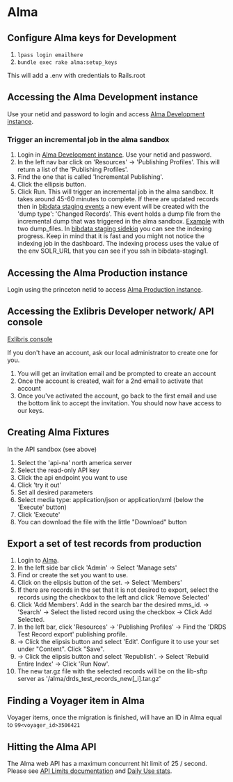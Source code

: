 # Alma

## Configure Alma keys for Development

1. `lpass login emailhere`
1. `bundle exec rake alma:setup_keys`

This will add a .env with credentials to Rails.root

## Accessing the Alma Development instance

Use your netid and password to login and access [Alma Development instance](https://princeton-psb.alma.exlibrisgroup.com/SAML).

### Trigger an incremental job in the alma sandbox

1. Login in [Alma Development instance](https://princeton-psb.alma.exlibrisgroup.com/SAML). Use your netid and password.
2. In the left nav bar click on 'Resources' → 'Publishing Profiles'. This will return a list of the 'Publishing Profiles'.
3. Find the one that is called 'Incremental Publishing'. 
4. Click the ellipsis button.
5. Click Run. 
This will trigger an incremental job in the alma sandbox. It takes around 45-60 minutes to complete. 
If there are updated records then in [bibdata staging events](https://bibdata-staging.princeton.edu/events) a new event will be created with the 'dump type': 'Changed Records'. This event holds a dump file from the incremental dump that was triggered in the alma sandbox. [Example](https://bibdata-staging.princeton.edu/dumps/1124.json) with two dump_files.
In [bibdata staging sidekiq](https://bibdata-staging.princeton.edu/sidekiq) you can see the indexing progress. Keep in mind that it is fast and you might not notice the indexing job in the dashboard.
The indexing process uses the value of the env SOLR_URL that you can see if you ssh in bibdata-staging1.

## Accessing the Alma Production instance

Login using the princeton netid to access [Alma Production instance](https://princeton.alma.exlibrisgroup.com/SAML).

## Accessing the Exlibris Developer network/ API console

[Exlibris console](https://developers.exlibrisgroup.com/console/)

If you don't have an account, ask our local administrator to create one for you.

1. You will get an invitation email and be prompted to create an account
2. Once the account is created, wait for a 2nd email to activate that account
3. Once you've activated the account, go back to the first email and use the
   bottom link to accept the invitation. You should now have access to our keys.

## Creating Alma Fixtures

In the API sandbox (see above)

1. Select the 'api-na' north america server
1. Select the read-only API key
1. Click the api endpoint you want to use
1. Click 'try it out'
1. Set all desired parameters
1. Select media type: application/json or application/xml (below the 'Execute'
   button)
1. Click 'Execute'
1. You can download the file with the little "Download" button

## Export a set of test records from production
1. Login to [Alma](https://princeton.alma.exlibrisgroup.com/SAML).
1. In the left side bar click 'Admin' → Select 'Manage sets'
1. Find or create the set you want to use.
1. Click on the elipsis button of the set. → Select 'Members'
1. If there are records in the set that it is not desired to export, select the records using the checkbox to the left and click 'Remove Selected'
1. Click 'Add Members'. Add in the search bar the desired mms_id. → 'Search' → Select the listed record using the checkbox → Click Add Selected.
1. In the left bar, click 'Resources' → 'Publishing Profiles' → Find the 'DRDS Test Record export' publishing profile.
1. → Click the elipsis button and select 'Edit'. Configure it to use your set under "Content". Click "Save".
1. → Click the elipsis button and select 'Republish'. → Select 'Rebuild Entire Index' → Click 'Run Now'.
1. The new tar.gz file with the selected records will be on the lib-sftp server as '/alma/drds_test_records_new[_i].tar.gz'

## Finding a Voyager item in Alma

Voyager items, once the migration is finished, will have an ID in Alma equal to
`99<voyager_id>3506421`

## Hitting the Alma API

The Alma web API has a maximum concurrent hit limit of 25 / second. Please see [API Limits documentation](https://developers.exlibrisgroup.com/alma/apis/#threshold) and [Daily Use stats](https://developers.exlibrisgroup.com/manage/reports/).
